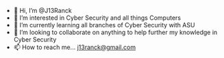 - 👋 Hi, I’m @J13Ranck
- 👀 I’m interested in Cyber Security and all things Computers
- 🌱 I’m currently learning all branches of Cyber Security with ASU
- 💞️ I’m looking to collaborate on anything to help further my knowledge in Cyber Security
- 📫 How to reach me... j13ranck@gmail.com

<!---
J13Ranck/J13Ranck is a ✨ special ✨ repository because its `README.md` (this file) appears on your GitHub profile.
You can click the Preview link to take a look at your changes.
--->
